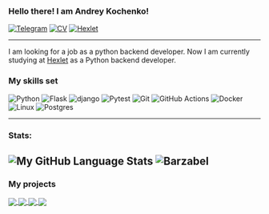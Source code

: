 ### Hello there! I am Andrey Kochenko! 

[![Telegram](https://img.shields.io/badge/-telegram-0088cc?style=flat&logo=telegram&logoColor=white)](https://t.me/Barzabel523)
[![CV](https://img.shields.io/badge/CV-View%20Resume-blue.svg)](https://cv.hexlet.io/ru/resumes/3191)
[![Hexlet](https://img.shields.io/badge/Hexlet-profile-blue)](https://ru.hexlet.io/u/user-d8882f654fa6cc02)

 ------
I am looking for a job as a python backend developer.
Now I am currently studying at [Hexlet](https://ru.hexlet.io/) as a Python backend developer.

### My skills set
![Python](https://img.shields.io/badge/Python-3776AB?style=for-the-badge&logo=python&logoColor=white) 
![Flask](https://img.shields.io/badge/Flask-000000?style=for-the-badge&logo=flask&logoColor=white) 
![django](https://img.shields.io/badge/django-006400?style=for-the-badge&logo=django&logoColor=white) 
![Pytest](https://img.shields.io/badge/-pytest-blue?style=for-the-badge&logo=pytest&logoColor=white)
![Git](https://img.shields.io/badge/git-%23F05033.svg?style=for-the-badge&logo=git&logoColor=white)
![GitHub Actions](https://img.shields.io/badge/github%20actions-%232671E5.svg?style=for-the-badge&logo=githubactions&logoColor=white)
![Docker](https://img.shields.io/badge/Docker-316192?style=for-the-badge&logo=docker&logoColor=white)
![Linux](https://img.shields.io/badge/Linux-FCC624?style=for-the-badge&logo=linux&logoColor=black)
![Postgres](https://img.shields.io/badge/postgres-%23316192.svg?style=for-the-badge&logo=postgresql&logoColor=white)


-------
### Stats:

![My GitHub Language Stats](https://github-readme-stats.vercel.app/api/top-langs/?username=Barzabel&langs_count=5&theme=blue-green&layout=compact)
<img src="https://github-readme-stats.vercel.app/api?username=Barzabel&show_icons=true&theme=gotham" alt="Barzabel" />
-------

### My projects
<a href="https://github.com/Barzabel/python-project-lvl1">
  <img align="center" src="https://github-readme-stats.vercel.app/api/pin/?username=Barzabel&repo=python-project-lvl1&title_color=ffffff&text_color=c9cacb&icon_color=2bbc8a&bg_color=1d1f21" />
</a> 
<a href="https://github.com/Barzabel/python-project-lvl2">
  <img align="center" src="https://github-readme-stats.vercel.app/api/pin/?username=Barzabel&repo=python-project-lvl2&title_color=ffffff&text_color=c9cacb&icon_color=2bbc8a&bg_color=1d1f21" />
</a>
<a href="https://github.com/Barzabel/python-project-83">
  <img align="center" src="https://github-readme-stats.vercel.app/api/pin/?username=Barzabel&repo=python-project-83&title_color=ffffff&text_color=c9cacb&icon_color=2bbc8a&bg_color=1d1f21" />
</a>
<a href="https://github.com/Barzabel/flask_figlate">
  <img align="center" src="https://github-readme-stats.vercel.app/api/pin/?username=Barzabel&repo=flask_figlate&title_color=ffffff&text_color=c9cacb&icon_color=2bbc8a&bg_color=1d1f21" />
</a> 